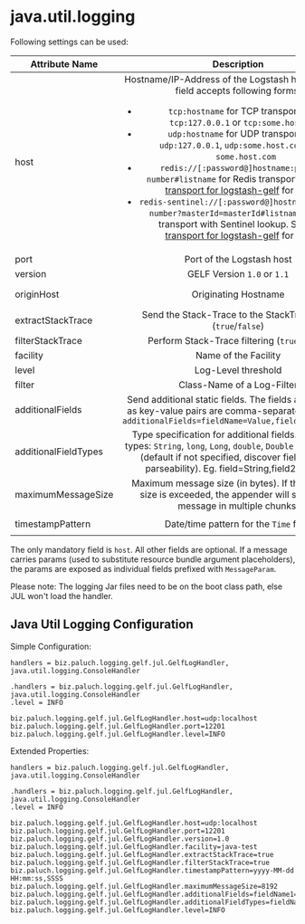 java.util.logging
=========

Following settings can be used:

| Attribute Name    | Description                          | Default |
| ----------------- |:------------------------------------:|:-------:|
| host              | Hostname/IP-Address of the Logstash host. The `host` field accepts following forms: <ul><li>`tcp:hostname` for TCP transport, e. g. `tcp:127.0.0.1` or `tcp:some.host.com` </li><li>`udp:hostname` for UDP transport, e. g. `udp:127.0.0.1`, `udp:some.host.com` or just `some.host.com`  </li><li>`redis://[:password@]hostname:port/db-number#listname` for Redis transport. See [Redis transport for logstash-gelf](../redis.html) for details. </li><li>`redis-sentinel://[:password@]hostname:port/db-number?masterId=masterId#listname` for Redis transport with Sentinel lookup. See [Redis transport for logstash-gelf](../redis.html) for details. </li></ul> | none | 
| port              | Port of the Logstash host  | `12201` |
| version           | GELF Version `1.0` or `1.1` | `1.0` |
| originHost        | Originating Hostname  | FQDN Hostname |
| extractStackTrace | Send the Stack-Trace to the StackTrace field (`true`/`false`)  | `false` |
| filterStackTrace  | Perform Stack-Trace filtering (`true`/`false`)| `false` |
| facility          | Name of the Facility  | `logstash-gelf` |
| level             | Log-Level threshold | `INFO` |
| filter            | Class-Name of a Log-Filter  | none |
| additionalFields  | Send additional static fields. The fields are specified as key-value pairs are comma-separated. Example: `additionalFields=fieldName=Value,fieldName2=Value2` | none |
| additionalFieldTypes | Type specification for additional fields. Supported types: `String`, `long`, `Long`, `double`, `Double` and `discover` (default if not specified, discover field type on parseability). Eg. field=String,field2=double | `discover` for all additional fields |
| maximumMessageSize| Maximum message size (in bytes). If the message size is exceeded, the appender will submit the message in multiple chunks. | `8192` |
| timestampPattern  | Date/time pattern for the `Time` field| `yyyy-MM-dd HH:mm:ss,SSSS` |

The only mandatory field is `host`. All other fields are optional. 
If a message carries params (used to substitute resource bundle argument placeholders), 
the params are exposed as individual fields prefixed with `MessageParam`.

Please note: The logging Jar files need to be on the boot class path, else JUL won't load the handler. 


Java Util Logging Configuration
--------------

Simple Configuration:

    handlers = biz.paluch.logging.gelf.jul.GelfLogHandler, java.util.logging.ConsoleHandler

    .handlers = biz.paluch.logging.gelf.jul.GelfLogHandler, java.util.logging.ConsoleHandler
    .level = INFO

    biz.paluch.logging.gelf.jul.GelfLogHandler.host=udp:localhost
    biz.paluch.logging.gelf.jul.GelfLogHandler.port=12201
    biz.paluch.logging.gelf.jul.GelfLogHandler.level=INFO

Extended Properties:

    handlers = biz.paluch.logging.gelf.jul.GelfLogHandler, java.util.logging.ConsoleHandler

    .handlers = biz.paluch.logging.gelf.jul.GelfLogHandler, java.util.logging.ConsoleHandler
    .level = INFO

    biz.paluch.logging.gelf.jul.GelfLogHandler.host=udp:localhost
    biz.paluch.logging.gelf.jul.GelfLogHandler.port=12201
    biz.paluch.logging.gelf.jul.GelfLogHandler.version=1.0
    biz.paluch.logging.gelf.jul.GelfLogHandler.facility=java-test
    biz.paluch.logging.gelf.jul.GelfLogHandler.extractStackTrace=true
    biz.paluch.logging.gelf.jul.GelfLogHandler.filterStackTrace=true
    biz.paluch.logging.gelf.jul.GelfLogHandler.timestampPattern=yyyy-MM-dd HH:mm:ss,SSSS
    biz.paluch.logging.gelf.jul.GelfLogHandler.maximumMessageSize=8192
    biz.paluch.logging.gelf.jul.GelfLogHandler.additionalFields=fieldName1=fieldValue1,fieldName2=fieldValue2
    biz.paluch.logging.gelf.jul.GelfLogHandler.additionalFieldTypes=fieldName1=String,fieldName2=Double,fieldName3=Long
    biz.paluch.logging.gelf.jul.GelfLogHandler.level=INFO
    